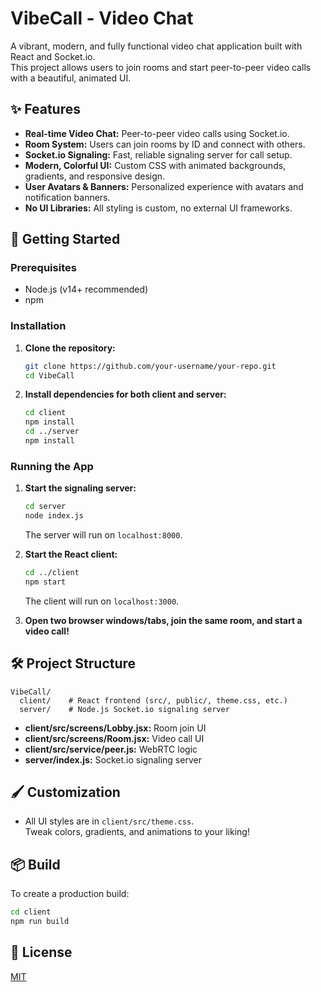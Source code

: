 # VibeCall - Video Chat

A vibrant, modern, and fully functional video chat application built with React and Socket.io.  
This project allows users to join rooms and start peer-to-peer video calls with a beautiful, animated UI.

## ✨ Features

- **Real-time Video Chat:** Peer-to-peer video calls using Socket.io.
- **Room System:** Users can join rooms by ID and connect with others.
- **Socket.io Signaling:** Fast, reliable signaling server for call setup.
- **Modern, Colorful UI:** Custom CSS with animated backgrounds, gradients, and responsive design.
- **User Avatars & Banners:** Personalized experience with avatars and notification banners.
- **No UI Libraries:** All styling is custom, no external UI frameworks.

## 🚀 Getting Started

### Prerequisites

- Node.js (v14+ recommended)
- npm

### Installation

1. **Clone the repository:**
   ```bash
   git clone https://github.com/your-username/your-repo.git
   cd VibeCall
   ```

2. **Install dependencies for both client and server:**
   ```bash
   cd client
   npm install
   cd ../server
   npm install
   ```

### Running the App

1. **Start the signaling server:**
   ```bash
   cd server
   node index.js
   ```
   The server will run on `localhost:8000`.

2. **Start the React client:**
   ```bash
   cd ../client
   npm start
   ```
   The client will run on `localhost:3000`.

3. **Open two browser windows/tabs, join the same room, and start a video call!**

## 🛠️ Project Structure

```
VibeCall/
  client/    # React frontend (src/, public/, theme.css, etc.)
  server/    # Node.js Socket.io signaling server
```

- **client/src/screens/Lobby.jsx:** Room join UI
- **client/src/screens/Room.jsx:** Video call UI
- **client/src/service/peer.js:** WebRTC logic
- **server/index.js:** Socket.io signaling server

## 🖌️ Customization

- All UI styles are in `client/src/theme.css`.  
  Tweak colors, gradients, and animations to your liking!

## 📦 Build

To create a production build:
```bash
cd client
npm run build
```



## 📄 License

[MIT](LICENSE)
